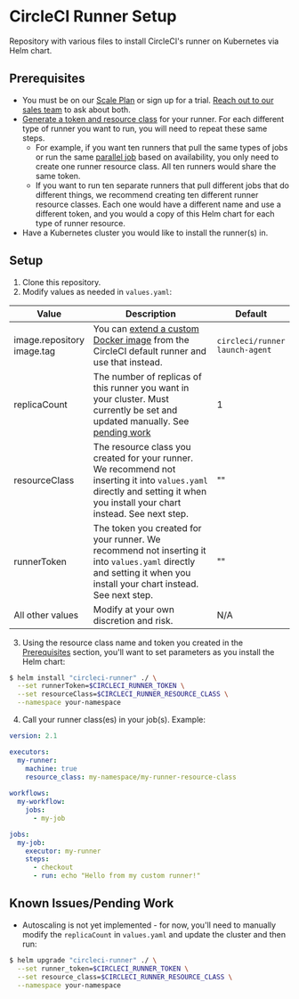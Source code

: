 # CircleCI Runner Setup

Repository with various files to install CircleCI's runner on Kubernetes via Helm chart.

## Prerequisites
- You must be on our [Scale Plan](https://circleci.com/pricing/) or sign up for a trial. [Reach out to our sales team](https://circleci.com/contact-us/?cloud) to ask about both.
- [Generate a token and resource class](https://circleci.com/docs/2.0/runner-installation/?section=executors-and-images#authentication) for your runner. For each different type of runner you want to run, you will need to repeat these same steps.
  - For example, if you want ten runners that pull the same types of jobs or run the same [parallel job](https://circleci.com/docs/2.0/parallelism-faster-jobs/) based on availability, you only need to create one runner resource class. All ten runners would share the same token.
  - If you want to run ten separate runners that pull different jobs that do different things, we recommend creating ten different runner resource classes. Each one would have a different name and use a different token, and you would a copy of this Helm chart for each type of runner resource.
- Have a Kubernetes cluster you would like to install the runner(s) in.

## Setup
1. Clone this repository.
2. Modify values as needed in `values.yaml`:

Value             | Description                  | Default
------------------|------------------------------|-------------
image.repository<br />image.tag | You can [extend a custom Docker image](https://circleci.com/docs/2.0/runner-installation/?section=executors-and-images#create-a-dockerfile-that-extends-the-circleci-runner-image) from the CircleCI default runner and use that instead. | `circleci/runner`<br />`launch-agent`
replicaCount      | The number of replicas of this runner you want in your cluster. Must currently be set and updated manually. See [pending work](#known-issuespending-work) | 1
resourceClass     | The resource class you created for your runner. We recommend not inserting it into `values.yaml` directly and setting it when you install your chart instead. See next step. | ""
runnerToken       | The token you created for your runner. We recommend not inserting it into `values.yaml` directly and setting it when you install your chart instead. See next step. | ""
All other values  | Modify at your own discretion and risk. | N/A

3. Using the resource class name and token you created in the [Prerequisites](#prerequisites) section, you'll want to set parameters as you install the Helm chart:

```bash
$ helm install "circleci-runner" ./ \
  --set runnerToken=$CIRCLECI_RUNNER_TOKEN \
  --set resourceClass=$CIRCLECI_RUNNER_RESOURCE_CLASS \
  --namespace your-namespace
```
4. Call your runner class(es) in your job(s). Example:

```yaml
version: 2.1

executors:
  my-runner:
    machine: true
    resource_class: my-namespace/my-runner-resource-class
  
workflows:
  my-workflow:
    jobs:
      - my-job

jobs:
  my-job:
    executor: my-runner
    steps:
      - checkout
      - run: echo "Hello from my custom runner!"
```

## Known Issues/Pending Work
- Autoscaling is not yet implemented - for now, you'll need to manually modify the `replicaCount` in `values.yaml` and update the cluster and then run:

```bash
$ helm upgrade "circleci-runner" ./ \
  --set runner_token=$CIRCLECI_RUNNER_TOKEN \
  --set resource_class=$CIRCLECI_RUNNER_RESOURCE_CLASS \
  --namespace your-namespace
```
